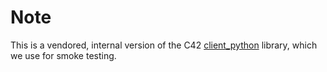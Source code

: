 # Note

This is a vendored, internal version of the C42 [client_python](https://github.com/client_pyton) library, which we use for smoke testing.
